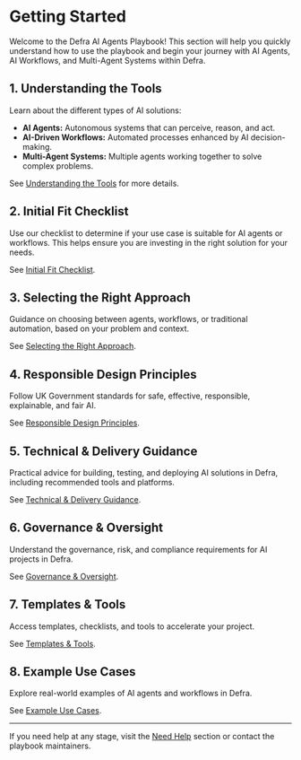# Getting Started

Welcome to the Defra AI Agents Playbook! This section will help you quickly understand how to use the playbook and begin your journey with AI Agents, AI Workflows, and Multi-Agent Systems within Defra.

## 1. Understanding the Tools

Learn about the different types of AI solutions:
- **AI Agents:** Autonomous systems that can perceive, reason, and act.
- **AI-Driven Workflows:** Automated processes enhanced by AI decision-making.
- **Multi-Agent Systems:** Multiple agents working together to solve complex problems.

See [Understanding the Tools](./understanding-the-tools.md) for more details.

## 2. Initial Fit Checklist

Use our checklist to determine if your use case is suitable for AI agents or workflows. This helps ensure you are investing in the right solution for your needs.

See [Initial Fit Checklist](./initial-fit-checklist.md).

## 3. Selecting the Right Approach

Guidance on choosing between agents, workflows, or traditional automation, based on your problem and context.

See [Selecting the Right Approach](./right-approach.md).

## 4. Responsible Design Principles

Follow UK Government standards for safe, effective, responsible, explainable, and fair AI.

See [Responsible Design Principles](./responsible-design-principles.md).

## 5. Technical & Delivery Guidance

Practical advice for building, testing, and deploying AI solutions in Defra, including recommended tools and platforms.

See [Technical & Delivery Guidance](./technical-delivery-guidance.md).

## 6. Governance & Oversight

Understand the governance, risk, and compliance requirements for AI projects in Defra.

See [Governance & Oversight](./governance-oversight.md).

## 7. Templates & Tools

Access templates, checklists, and tools to accelerate your project.

See [Templates & Tools](./templates-tools.md).

## 8. Example Use Cases

Explore real-world examples of AI agents and workflows in Defra.

See [Example Use Cases](./examples.md).

---

If you need help at any stage, visit the [Need Help](../help/need-help.md) section or contact the playbook maintainers.